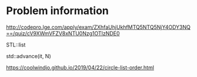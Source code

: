 # Problem information

<http://codepro.lge.com/apply/exam/ZXhfaUhjUkhfMTQ5NTQ5NjY4ODY3NQ==/quiz/cV9XWmVFZV8xNTU0Nzg1OTIzNDE0>

STL::list

std::advance(it, N)

<https://coolwindjo.github.io/2019/04/22/circle-list-order.html>
